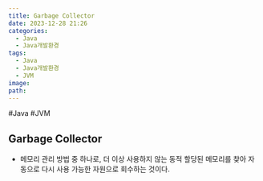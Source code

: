 ```yaml
---
title: Garbage Collector
date: 2023-12-28 21:26
categories:
  - Java
  - Java개발환경
tags:
  - Java
  - Java개발환경
  - JVM
image: 
path:
---
```

#Java #JVM 

## Garbage Collector
+ 메모리 관리 방법 중 하나로, 더 이상 사용하지 않는 동적 할당된 메모리를 찾아 자동으로 다시 사용 가능한 자원으로 회수하는 것이다.